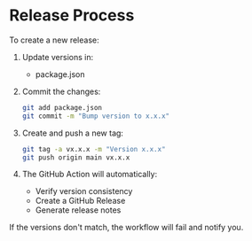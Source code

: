 # Release Process

To create a new release:

1. Update versions in:

   - package.json

2. Commit the changes:

   ```bash
   git add package.json
   git commit -m "Bump version to x.x.x"
   ```

3. Create and push a new tag:

   ```bash
   git tag -a vx.x.x -m "Version x.x.x"
   git push origin main vx.x.x
   ```

4. The GitHub Action will automatically:
   - Verify version consistency
   - Create a GitHub Release
   - Generate release notes

If the versions don't match, the workflow will fail and notify you.
